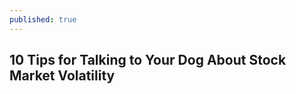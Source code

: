 ```yaml
---
published: true
---
```

## 10 Tips for Talking to Your Dog About Stock Market Volatility


[image]: https://photos.app.goo.gl/2sXjBD5pepstRnfw8 "tooltip"
